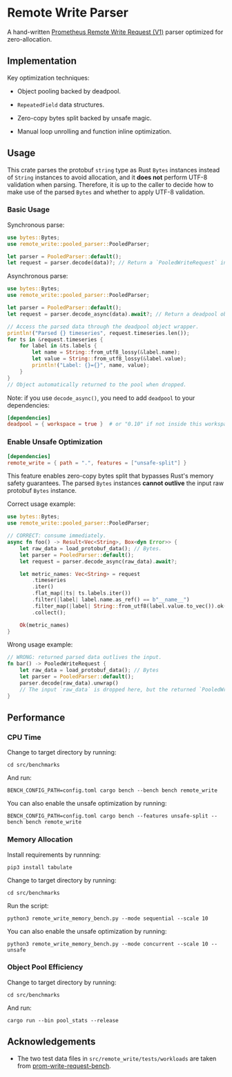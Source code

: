 # Remote Write Parser

A hand-written [Prometheus Remote Write Request (V1)](https://prometheus.io/docs/specs/prw/remote_write_spec/) parser optimized for zero-allocation.

## Implementation

Key optimization techniques:

- Object pooling backed by deadpool.

- `RepeatedField` data structures.

- Zero-copy bytes split backed by unsafe magic.

- Manual loop unrolling and function inline optimization.

## Usage

This crate parses the protobuf `string` type as Rust `Bytes` instances instead of `String` instances to avoid allocation, and it **does not** perform UTF-8 validation when parsing. Therefore, it is up to the caller to decide how to make use of the parsed `Bytes` and whether to apply UTF-8 validation.

### Basic Usage

Synchronous parse:

```rust
use bytes::Bytes;
use remote_write::pooled_parser::PooledParser;

let parser = PooledParser::default();
let request = parser.decode(data)?; // Return a `PooledWriteRequest` instance.
```

Asynchronous parse:

```rust
use bytes::Bytes;
use remote_write::pooled_parser::PooledParser;

let parser = PooledParser::default();
let request = parser.decode_async(data).await?; // Return a deadpool object wrapper.

// Access the parsed data through the deadpool object wrapper.
println!("Parsed {} timeseries", request.timeseries.len());
for ts in &request.timeseries {
    for label in &ts.labels {
        let name = String::from_utf8_lossy(&label.name);
        let value = String::from_utf8_lossy(&label.value);
        println!("Label: {}={}", name, value);
    }
}
// Object automatically returned to the pool when dropped.
```

Note: if you use `decode_async()`, you need to add `deadpool` to your dependencies:

```toml
[dependencies]
deadpool = { workspace = true }  # or "0.10" if not inside this workspace.
```

### Enable Unsafe Optimization

```toml
[dependencies]
remote_write = { path = ".", features = ["unsafe-split"] }
```

This feature enables zero-copy bytes split that bypasses Rust's memory safety guarantees. The parsed `Bytes` instances **cannot outlive** the input raw protobuf `Bytes` instance.

Correct usage example:

```rust
use bytes::Bytes;
use remote_write::pooled_parser::PooledParser;

// CORRECT: consume immediately.
async fn foo() -> Result<Vec<String>, Box<dyn Error>> {
    let raw_data = load_protobuf_data(); // Bytes.
    let parser = PooledParser::default();
    let request = parser.decode_async(raw_data).await?;

    let metric_names: Vec<String> = request
        .timeseries
        .iter()
        .flat_map(|ts| ts.labels.iter())
        .filter(|label| label.name.as_ref() == b"__name__")
        .filter_map(|label| String::from_utf8(label.value.to_vec()).ok())
        .collect();

    Ok(metric_names)
}
```

Wrong usage example:

```rust
// WRONG: returned parsed data outlives the input.
fn bar() -> PooledWriteRequest {
    let raw_data = load_protobuf_data(); // Bytes
    let parser = PooledParser::default();
    parser.decode(raw_data).unwrap()
    // The input `raw_data` is dropped here, but the returned `PooledWriteRequest` outlives it.
}
```

## Performance

### CPU Time

Change to target directory by running:

```shell
cd src/benchmarks
```

And run:

```shell
BENCH_CONFIG_PATH=config.toml cargo bench --bench bench remote_write
```

You can also enable the unsafe optimization by running:

```shell
BENCH_CONFIG_PATH=config.toml cargo bench --features unsafe-split --bench bench remote_write
```

### Memory Allocation

Install requirements by runnning:

```shell
pip3 install tabulate
```

Change to target directory by running:

```shell
cd src/benchmarks
```

Run the script:

```shell
python3 remote_write_memory_bench.py --mode sequential --scale 10
```

You can also enable the unsafe optimization by running:

```shell
python3 remote_write_memory_bench.py --mode concurrent --scale 10 --unsafe
```

### Object Pool Efficiency

Change to target directory by running:

```shell
cd src/benchmarks
```

And run:

```shell
cargo run --bin pool_stats --release
```

## Acknowledgements

- The two test data files in `src/remote_write/tests/workloads` are taken from [prom-write-request-bench](https://github.com/v0y4g3r/prom-write-request-bench/tree/main/assets).
